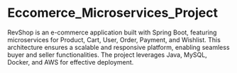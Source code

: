 # Eccomerce_Microservices_Project
RevShop is an e-commerce application built with Spring Boot, featuring microservices for Product, Cart, User, Order, Payment, and Wishlist. This architecture ensures a scalable and responsive platform, enabling seamless buyer and seller functionalities. The project leverages Java, MySQL, Docker, and AWS for effective deployment.
